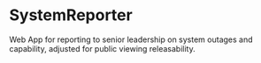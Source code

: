 # SystemReporter
Web App for reporting to senior leadership on system outages and capability, adjusted for public viewing releasability.
